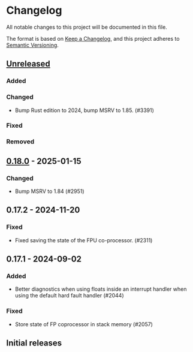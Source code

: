 # Changelog

All notable changes to this project will be documented in this file.

The format is based on [Keep a Changelog](https://keepachangelog.com/en/1.0.0/),
and this project adheres to [Semantic Versioning](https://semver.org/spec/v2.0.0.html).

## [Unreleased]

### Added


### Changed

- Bump Rust edition to 2024, bump MSRV to 1.85. (#3391)

### Fixed


### Removed


## [0.18.0] - 2025-01-15

### Changed

- Bump MSRV to 1.84 (#2951)

## 0.17.2 - 2024-11-20

### Fixed

- Fixed saving the state of the FPU co-processor. (#2311)

## 0.17.1 - 2024-09-02

### Added

- Better diagnostics when using floats inside an interrupt handler when using the default hard fault handler (#2044)

### Fixed

- Store state of FP coprocessor in stack memory (#2057)

## Initial releases

[0.18.0]: https://github.com/esp-rs/esp-hal/releases/tag/xtensa-lx-rt-v0.18.0
[Unreleased]: https://github.com/esp-rs/esp-hal/compare/xtensa-lx-rt-v0.18.0...HEAD
